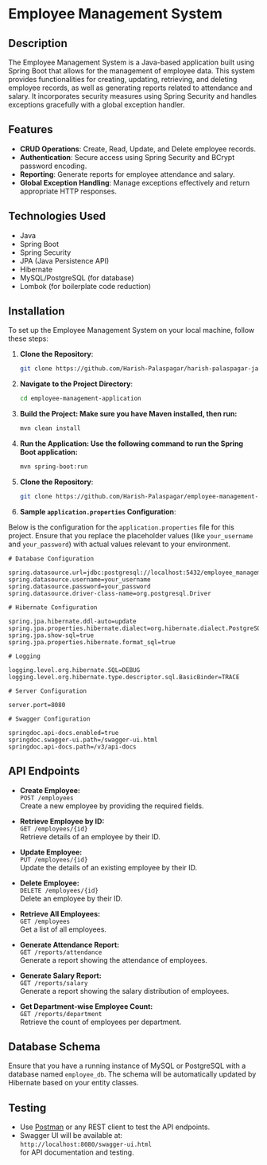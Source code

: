 # Employee Management System

## Description

The Employee Management System is a Java-based application built using Spring Boot that allows for the management of employee data. This system provides functionalities for creating, updating, retrieving, and deleting employee records, as well as generating reports related to attendance and salary. It incorporates security measures using Spring Security and handles exceptions gracefully with a global exception handler.

## Features

- **CRUD Operations**: Create, Read, Update, and Delete employee records.
- **Authentication**: Secure access using Spring Security and BCrypt password encoding.
- **Reporting**: Generate reports for employee attendance and salary.
- **Global Exception Handling**: Manage exceptions effectively and return appropriate HTTP responses.

## Technologies Used

- Java
- Spring Boot
- Spring Security
- JPA (Java Persistence API)
- Hibernate
- MySQL/PostgreSQL (for database)
- Lombok (for boilerplate code reduction)

## Installation

To set up the Employee Management System on your local machine, follow these steps:

1. **Clone the Repository**:
   ```bash
   git clone https://github.com/Harish-Palaspagar/harish-palaspagar-java-project-1.git
   ```
2. **Navigate to the Project Directory**:
   ```bash
   cd employee-management-application
   ```
3. **Build the Project: Make sure you have Maven installed, then run:**
   ```bash
   mvn clean install
   ```
4. **Run the Application: Use the following command to run the Spring Boot application:**
   ```bash
   mvn spring-boot:run
   ```
5. **Clone the Repository**:
   ```bash
   git clone https://github.com/Harish-Palaspagar/employee-management-application
   ```
   
6. **Sample `application.properties` Configuration**:

Below is the configuration for the `application.properties` file for this project. Ensure that you replace the placeholder values (like `your_username` and `your_password`) with actual values relevant to your environment.

```properties
# Database Configuration

spring.datasource.url=jdbc:postgresql://localhost:5432/employee_management_db
spring.datasource.username=your_username
spring.datasource.password=your_password
spring.datasource.driver-class-name=org.postgresql.Driver

# Hibernate Configuration

spring.jpa.hibernate.ddl-auto=update
spring.jpa.properties.hibernate.dialect=org.hibernate.dialect.PostgreSQLDialect
spring.jpa.show-sql=true
spring.jpa.properties.hibernate.format_sql=true

# Logging

logging.level.org.hibernate.SQL=DEBUG
logging.level.org.hibernate.type.descriptor.sql.BasicBinder=TRACE

# Server Configuration

server.port=8080

# Swagger Configuration

springdoc.api-docs.enabled=true
springdoc.swagger-ui.path=/swagger-ui.html
springdoc.api-docs.path=/v3/api-docs
```

## API Endpoints

- **Create Employee:**  
  `POST /employees`  
  Create a new employee by providing the required fields.

- **Retrieve Employee by ID:**  
  `GET /employees/{id}`  
  Retrieve details of an employee by their ID.

- **Update Employee:**  
  `PUT /employees/{id}`  
  Update the details of an existing employee by their ID.

- **Delete Employee:**  
  `DELETE /employees/{id}`  
  Delete an employee by their ID.

- **Retrieve All Employees:**  
  `GET /employees`  
  Get a list of all employees.

- **Generate Attendance Report:**  
  `GET /reports/attendance`  
  Generate a report showing the attendance of employees.

- **Generate Salary Report:**  
  `GET /reports/salary`  
  Generate a report showing the salary distribution of employees.

- **Get Department-wise Employee Count:**  
  `GET /reports/department`  
  Retrieve the count of employees per department.

## Database Schema

Ensure that you have a running instance of MySQL or PostgreSQL with a database named `employee_db`. The schema will be automatically updated by Hibernate based on your entity classes.

## Testing

- Use [Postman](https://www.postman.com/) or any REST client to test the API endpoints.
- Swagger UI will be available at:  
  `http://localhost:8080/swagger-ui.html`  
  for API documentation and testing.
